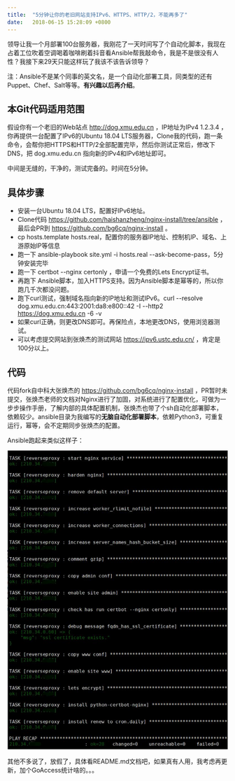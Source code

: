 ```yaml
---
title:  "5分钟让你的老旧网站支持IPv6、HTTPS、HTTP/2，不能再多了"
date:   2018-06-15 15:28:09 +0800
---
```


领导让我一个月部署100台服务器，我刚花了一天时间写了个自动化脚本，我现在占着工位吹着空调喝着咖啡刷着抖音看Ansible帮我敲命令，我是不是很没有人性？我接下来29天只能这样玩了我该不该告诉领导？

注：Ansible不是某个同事的英文名，是一个自动化部署工具，同类型的还有Puppet、Chef、Salt等等。**有兴趣以后再介绍**。

## 本Git代码适用范围

假设你有一个老旧的Web站点 http://dog.xmu.edu.cn ，IP地址为IPv4 1.2.3.4 ，你再提供一台配置了IPv6的Ubuntu 18.04 LTS服务器，Clone我的代码，跑一条命令，会帮你把HTTPS和HTTP/2全部配置完毕，然后你测试正常后，修改下DNS，把 dog.xmu.edu.cn 指向新的IPv4和IPv6地址即可。

中间是无缝的，干净的，测试完备的。时间在5分钟。

## 具体步骤

- 安装一台Ubuntu 18.04 LTS，配置好IPv6地址。
- Clone代码 https://github.com/haishanzheng/nginx-install/tree/ansible ，最后会PR到  https://github.com/bg6cq/nginx-install 。
- cp hosts.template hosts.real，配置你的服务器IP地址、控制机IP、域名、上游原始IP等信息
- 跑一下 ansible-playbook site.yml -i hosts.real --ask-become-pass，5分钟安装完毕
- 跑一下 certbot --nginx certonly ，申请一个免费的Lets Encrypt证书。
- 再跑下 Ansible脚本，加入HTTPS支持。因为Ansible脚本是幂等的，所以你跑几千次都没问题。
- 跑下curl测试，强制域名指向新的IP地址和测试IPv6。curl --resolve dog.xmu.edu.cn:443:2001:da8:e800::42 -I --http2 https://dog.xmu.edu.cn -6 -v
- 如果curl正确，则更改DNS即可。再保险点，本地更改DNS，使用浏览器测试。
- 可以考虑提交网站到张焕杰的测试网站 https://ipv6.ustc.edu.cn/ ，肯定是100分以上。

## 代码

代码fork自中科大张焕杰的 https://github.com/bg6cq/nginx-install ，PR暂时未提交，张焕杰老师的文档对Nginx进行了加固，对系统进行了配置优化，可做为一步步操作手册，了解内部的具体配置机制，张焕杰也带了个sh自动化部署脚本，依赖较少。ansible目录为我编写的**无脑自动化部署脚本**，依赖Python3，可重复运行，幂等，会不定期同步张焕杰的配置。

Ansible跑起来类似这样子：

![](/images/2018/ansible.jpg)

其他不多说了，放假了，具体看README.md文档吧，如果真有人用，我考虑再更新，加个GoAccess统计啥的。。。
